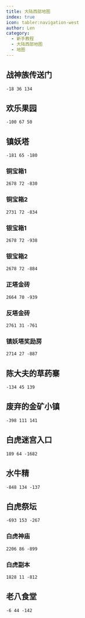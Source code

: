```yaml
---
title: 大陆西部地图
index: true
icon: tabler:navigation-west
author: Len
category:
  - 新手教程	
  - 大陆西部地图
  - 地图
---
```


## 战神族传送门

```X,Y,Z
-18 36 134
```

## 欢乐果园

```X,Y,Z
-100 67 50
```

## 镇妖塔

```X,Y,Z
-181 65 -180
```

### 铜宝箱1

```X,Y,Z
2678 72 -830
```

### 铜宝箱2

```X,Y,Z
2731 72 -834
```

### 银宝箱1

```X,Y,Z
2678 72 -938
```

### 银宝箱2

```X,Y,Z
2678 72 -884
```

### 正塔金砖

```X,Y,Z
2664 70 -939
```

### 反塔金砖

```X,Y,Z
2761 31 -761
```

### 镇妖塔奖励房

```X,Y,Z
2714 27 -887
```

## 陈大夫的草药寨

```X,Y,Z
-134 45 139
```

## 废弃的金矿小镇

```X,Y,Z
-398 111 141
```

## 白虎迷宫入口

```X,Y,Z
189 64 -1682
```

## 水牛精

```X,Y,Z
-848 134 -137
```

## 白虎祭坛

```X,Y,Z
-693 153 -267
```

### 白虎神庙

```X,Y,Z
2206 86 -899
```

### 白虎副本

```X,Y,Z
1828 11 -812
```

## 老八食堂

```X,Y,Z
-6 44 -142
```

